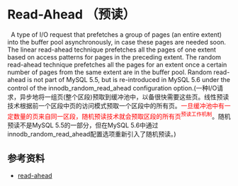 # Read-Ahead （预读）
&nbsp;&nbsp;A type of I/O request that prefetches a group of pages (an entire extent) into the buffer pool asynchronously, in case these pages are needed soon. The linear read-ahead technique prefetches all the pages of one extent based on access patterns for pages in the preceding extent. The random read-ahead technique prefetches all the pages for an extent once a certain number of pages from the same extent are in the buffer pool. Random read-ahead is not part of MySQL 5.5, but is re-introduced in MySQL 5.6 under the control of the innodb_random_read_ahead configuration option.(一种I/O请求，异步地将一组页(整个区段)预取到缓冲池中，以备很快需要这些页。线性预读技术根据前一个区段中页的访问模式预取一个区段中的所有页。<font color="red">一旦缓冲池中有一定数量的页来自同一区段，随机预读技术就会预取区段的所有页<sup>预读工作机制</sup></font>。随机预读不是MySQL 5.5的一部分，但在MySQL 5.6中通过innodb_random_read_ahead配置选项重新引入了随机预读。)

## 参考资料
- [read-ahead](https://dev.mysql.com/doc/refman/8.2/en/glossary.html#glos_read_ahead)
